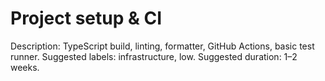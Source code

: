 # Project setup & CI

Description: TypeScript build, linting, formatter, GitHub Actions, basic test runner. Suggested labels: infrastructure, low. Suggested duration: 1–2 weeks.